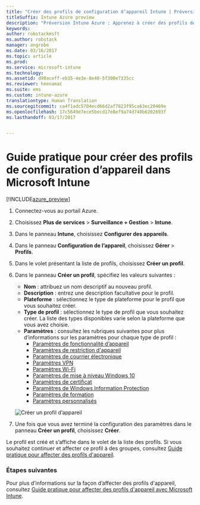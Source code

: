 ```yaml
---
title: "Créer des profils de configuration d’appareil Intune | Préversion Intune Azure"
titleSuffix: Intune Azure preview
description: "Préversion Intune Azure : Apprenez à créer des profils de configuration d’appareil Intune."
keywords: 
author: robstackmsft
ms.author: robstack
manager: angrobe
ms.date: 03/16/2017
ms.topic: article
ms.prod: 
ms.service: microsoft-intune
ms.technology: 
ms.assetid: d98aceff-eb35-4e3e-8e40-5f300e7335cc
ms.reviewer: heenamac
ms.suite: ems
ms.custom: intune-azure
translationtype: Human Translation
ms.sourcegitcommit: ca4f1adc5704ecd66d2af7823f95ca63ec20469e
ms.openlocfilehash: 17c5649e7ece5becd17e8ef9a74d748b6202693f
ms.lasthandoff: 03/17/2017


---
```


# <a name="how-to-create-device-configuration-profiles-in-microsoft-intune"></a>Guide pratique pour créer des profils de configuration d’appareil dans Microsoft Intune

[!INCLUDE[azure_preview](../includes/azure_preview.md)]


1. Connectez-vous au portail Azure.
2. Choisissez **Plus de services** > **Surveillance + Gestion** > **Intune**.
3. Dans le panneau **Intune**, choisissez **Configurer des appareils**.
2. Dans le panneau **Configuration de l’appareil**, choisissez **Gérer** > **Profils**.
2. Dans le volet présentant la liste de profils, choisissez **Créer un profil**.
3. Dans le panneau **Créer un profil**, spécifiez les valeurs suivantes :
    - **Nom** : attribuez un nom descriptif au nouveau profil.
    - **Description** : entrez une description facultative pour le profil.
    - **Plateforme** : sélectionnez le type de plateforme pour le profil que vous souhaitez créer.
    - **Type de profil** : sélectionnez le type de profil que vous souhaitez créer. La liste des types disponibles varie selon la plateforme que vous avez choisie.
    - **Paramètres** : consultez les rubriques suivantes pour plus d’informations sur les paramètres pour chaque type de profil :
        -  [Paramètres de fonctionnalité d’appareil](/intune-azure/configure-devices/how-to-configure-device-features)
        -  [Paramètres de restriction d'appareil](/intune-azure/configure-devices/how-to-configure-device-restrictions)
        -  [Paramètres de courrier électronique](/intune-azure/configure-devices/how-to-configure-email-settings)
        -  [Paramètres VPN](/intune-azure/configure-devices/how-to-configure-vpn-settings)
        -  [Paramètres Wi-Fi](/intune-azure/configure-devices/how-to-configure-wi-fi-settings)
        -  [Paramètres de mise à niveau Windows 10](/intune-azure/configure-devices/how-to-configure-windows-10-edition-upgrade)
        -  [Paramètres de certificat](/intune-azure/configure-devices/how-to-configure-certificates)
        -  [Paramètres de Windows Information Protection](/intune-azure/configure-devices/how-to-configure-windows-information-protection)
        -  [Paramètres de formation](/intune-azure/configure-devices/how-to-configure-education-settings)
        -  [Paramètres personnalisés](/intune-azure/configure-devices/how-to-configure-custom-settings)

    ![Créer un profil d’appareil](./media/create-device-profile.png)
4. Une fois que vous avez terminé la configuration des paramètres dans le panneau **Créer un profil**, choisissez **Créer**.

Le profil est créé et s’affiche dans le volet de la liste des profils.
Si vous souhaitez continuer et affecter ce profil à des groupes, consultez [Guide pratique pour affecter des profils d'appareil](how-to-assign-device-profiles.md).


### <a name="next-steps"></a>Étapes suivantes
Pour plus d’informations sur la façon d’affecter des profils d'appareil, consultez [Guide pratique pour affecter des profils d'appareil avec Microsoft Intune](/intune-azure/configure-devices/how-to-assign-device-profiles).

